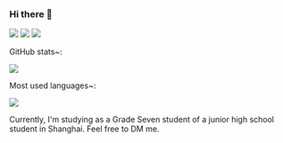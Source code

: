 ### Hi there 👋

[<img src="https://img.shields.io/badge/Tencent%23QQ-%2312B7F5?style=for-the-badge&logo=tencentqq&logoColor=white">](https://qm.qq.com/cgi-bin/qm/qr?k=CoTabatr-RHWU-vsHwM0IpeTzr1_APlf&noverify=0#)
[<img src="https://img.shields.io/badge/WeChat-07C160?style=for-the-badge&logo=wechat&logoColor=white">](https://u.wechat.com/MPxByBKnNcBtHQ2jvenxe0o)
[<img src="https://img.shields.io/badge/Telegram-2CA5E0?style=for-the-badge&logo=telegram&logoColor=white">](https://t.me/itshenry35)



GitHub stats~:

<picture>
<source 
  srcset="https://github-readme-stats.zohan.tech/api?username=itshenry35&show_icons=true&theme=github_dark"
  media="(prefers-color-scheme: dark)"
/>
<source
  srcset="https://github-readme-stats.zohan.tech/api?username=itshenry35&show_icons=true"
  media="(prefers-color-scheme: light), (prefers-color-scheme: no-preference)"
/>
<img src="https://github-readme-stats.zohan.tech/api?username=itshenry35&show_icons=true" />
</picture>


Most used languages~:

<picture>
<source 
  srcset="https://github-readme-stats.zohan.tech/api/top-langs/?username=itshenry35&show_icons=true&theme=github_dark"
  media="(prefers-color-scheme: dark)"
/>
<source
  srcset="https://github-readme-stats.zohan.tech/api/top-langs/?username=itshenry35&show_icons=true"
  media="(prefers-color-scheme: light), (prefers-color-scheme: no-preference)"
/>
<img src="https://github-readme-stats.zohan.tech/api/top-langs/?username=itshenry35&show_icons=true" />
</picture>


Currently, I'm studying as a Grade Seven student of a junior high school student in Shanghai. 
Feel free to DM me.

<!--
**itsHenry35/itsHenry35** is a ✨ _special_ ✨ repository because its `README.md` (this file) appears on your GitHub profile.

Here are some ideas to get you started:

- 🔭 I’m currently working on ...
- 🌱 I’m currently learning ...
- 👯 I’m looking to collaborate on ...
- 🤔 I’m looking for help with ...
- 💬 Ask me about ...
- 📫 How to reach me: ...
- 😄 Pronouns: ...
- ⚡ Fun fact: ...
-->

